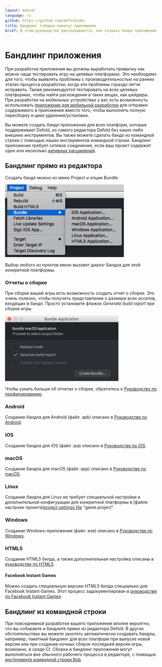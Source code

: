 ```yaml
---
layout: manual
language: ru
github: https://github.com/defold/doc
title: Бандлинг (сборка пакета) приложения
brief: В этом руководстве рассказывается, как создать бандл приложения.
---
```


# Бандлинг приложения

При разработке приложения вы должны выработать привычку как можно чаще тестировать игру на целевых платформах. Это необходимо для того, чтобы выявлять проблемы с производительностью на ранних этапах процесса разработки, когда эти проблемы гораздо легче исправить. Также рекомендуется тестировать на всех целевых платформах, чтобы найти расхождения в таких вещах, как шейдеры. При разработке на мобильных устройствах у вас есть возможность использовать [приложение для мобильной разработки](/ru/manuals/dev-app/) для отправки содержимого в приложение вместо того, чтобы выполнять полную пересборку и цикл удаления/установки.

Вы можете создать бандл приложения для всех платформ, которые поддерживает Defold, из самого редактора Defold без каких-либо внешних инструментов. Вы также можете сделать бандл из командной строки с помощью наших инструментов командной строки. Бандлинг приложения требует сетевое соединение, если ваш проект содержит одно или несколько [нативных расширений](/ru/manuals/extensions).

## Бандлинг прямо из редактора

Создать бандл можно из меню Project и опции Bundle: 

![](/manuals/images/bundling/bundle_menu.png)

Выбор любого из пунктов меню вызовет диалог Бандла для этой конкретной платформы. 

### Отчеты о сборке

При сборке вашей игры есть возможность создать отчет о сборке. Это очень полезно, чтобы получить представление о размере всех ассетов, входящих в бандл. Просто установите флажок *Generate build report* при сборке игры. 

![build report](/manuals/images/profiling/build_report.png)

Чтобы узнать больше об отчетах о сборке, обратитесь к [Руководству по профилированию](/ru/manuals/profiling/#build-reports).

### Android

Создание бандла для Android (файл .apk) описано в [Руководстве по Android](/ru/manuals/android/#creating-an-android-application-bundle).

### iOS

Создание бандла для iOS (файл .ipa) описано в [Руководстве по iOS](/ru/manuals/ios/#creating-an-ios-application-bundle).

### macOS

Создание бандла для macOS (файл .app) описано в [Руководстве по macOS](/ru/manuals/macos).

### Linux

Создание бандла для Linux не требует специальной настройки и дополнительной конфигурации для конкретной платформы в [файле настроек проекта][project settings file](/ru/manuals/project-settings/#linux) "game.project".

### Windows

Создание Windows-приложения (файл .exe) описано в [Руководстве по Windows](/ru/manuals/windows).

### HTML5

Создание HTML5 билда, а также дополнительная настройка описаны в [руководстве по HTML5](/ru/manuals/html5/#creating-html5-bundle).

#### Facebook Instant Games

Можно создать специальную версию HTML5 билда специально для Facebook Instant Games. Этот процесс задокументирован в [руководстве по Facebook Instant Games](/ru/manuals/instant-games/).

## Бандлинг из командной строки

При повседневной разработке вашего приложения вполне вероятно, что вы собираете и бандлите прямо из редактора Defold. В других обстоятельствах вы можете захотеть автоматически создавать бандлы, например, пакетный бандлинг для всех платформ при выпуске новой версии или при создании ночных сборок последней версии игры, возможно, в среде CI. Сборка и бандлинг приложения могут выполняться вне обычного рабочего процесса в редакторе, с помощью [инструмента командной строки Bob](/ru/manuals/bob/). 